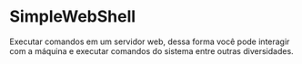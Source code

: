 # SimpleWebShell
Executar comandos em um servidor web, dessa forma você
pode interagir com a máquina e executar comandos do sistema entre outras diversidades.
